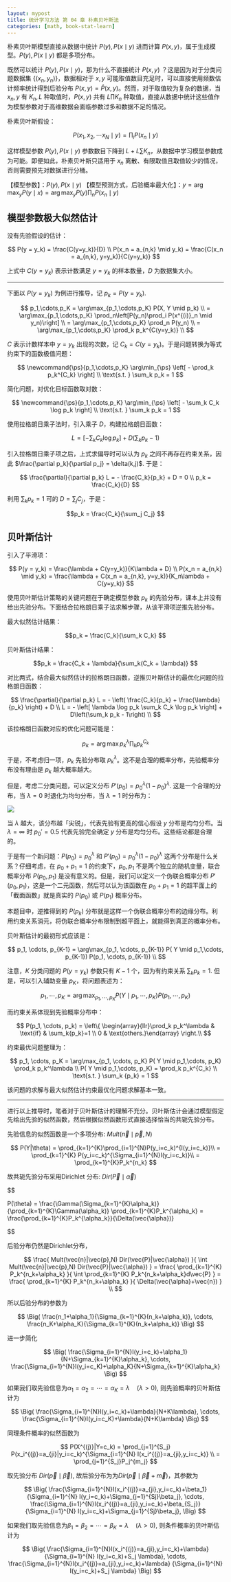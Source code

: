 ```yaml
---
layout: mypost
title: 统计学习方法 第 04 章 朴素贝叶斯法
categories: [math, book-stat-learn]
---
```


朴素贝叶斯模型直接从数据中统计 $P(y), P(x \mid y)$ 进而计算 $P(x,y)$，属于生成模型。$P(y), P(x \mid y)$ 都是多项分布。

既然可以统计 $P(y), P(x \mid y)$，那为什么不直接统计 $P(x,y)$ ？这是因为对于分类问题数据集 $\{(x_n, y_n)\}$，数据相对于 $x,y$ 可能取值数目充足时，可以直接使用频数估计频率统计得到后验分布 $P(x,y) = \hat P(x,y)$。然而，对于取值较为复杂的数据，当 $x_n, y$ 有 $K_n, L$ 种取值时，$P(x,y)$ 共有 $L \prod K_n$ 种取值，直接从数据中统计这些值作为模型参数对于高维数据会面临参数过多和数据不足的情况。

朴素贝叶斯假设： 

$$P(x_1, x_2, \cdots x_N \mid y) = \prod_i P(x_n \mid y) $$ 

这样模型参数 $P(y), P(x \mid y)$ 参数数目下降到 $L + L \sum K_n$，从数据中学习模型参数成为可能。即便如此，朴素贝叶斯只适用于 $x_n$ 离散、有限取值且取值较少的情况，否则需要预先对数据进行分桶。

【模型参数】：$P(y), P(x \mid y)$
【模型预测方式，后验概率最大化】：$y = \arg\max_y P(y \mid x) = \arg\max_y P(y) \prod_n P(x_n \mid y)$
 
## 模型参数极大似然估计

没有先验假设的估计：

$$
P(y = y_k) = \frac{C(y=y_k)}{D} \\
P(x_n = a_{n,k} \mid y_k) = \frac{C(x_n = a_{n,k}, y=y_k)}{C(y=y_k)}
$$

上式中 $C(y=y_k)$ 表示计数满足 $y=y_k$ 的样本数量，$D$ 为数据集大小。

----

下面以 $P(y=y_k)$ 为例进行推导，记 $p_k = P(y=y_k)$.

$$
p_1,\cdots,p_K = \arg\max_{p_1,\cdots,p_K} P(X, Y \mid p_k) \\
= \arg\max_{p_1,\cdots,p_K} \prod_n\left[P(y_n)\prod_i P(x^{(i)}_n \mid y_n)\right] \\
= \arg\max_{p_1,\cdots,p_K} \prod_n P(y_n) \\
= \arg\max_{p_1,\cdots,p_K} \prod_k p_k^{C(y=y_k)} \\
$$

$C$ 表示计数样本中 $y=y_k$ 出现的次数，记 $C_k = C(y=y_k)$。于是问题转换为等式约束下的函数极值问题：

$$
\newcommand{\ps}{p_1,\cdots,p_K}
\arg\min_{\ps} \left[ - \prod_k p_k^{C_k} \right] \\
\text{s.t. } \sum_k p_k = 1
$$

简化问题，对优化目标函数取对数：

$$
\newcommand{\ps}{p_1,\cdots,p_K}
\arg\min_{\ps} \left[ - \sum_k C_k \log p_k \right] \\
\text{s.t. } \sum_k p_k = 1
$$

使用拉格朗日乘子法时，引入乘子 $D$，构建拉格朗日函数：

$$
L = \left[ - \sum_k C_k \log p_k \right] + D\left(\sum_k p_k - 1\right)
$$

引入拉格朗日乘子项之后，上式求偏导时可以认为 $p_k$ 之间不再存在约束关系，因此 $\frac{\partial p_k}{\partial p_j} = \delta(k,j)$. 于是：

$$
\frac{\partial}{\partial p_k} L = - \frac{C_k}{p_k} + D = 0 \\
p_k = \frac{C_k}{D}
$$

利用 $\sum_k p_k = 1$ 可的 $D = \sum_j C_j$，于是：

$$p_k = \frac{C_k}{\sum_j C_j} $$

## 贝叶斯估计

引入了平滑项：

$$
P(y = y_k) = \frac{\lambda + C(y=y_k)}{K\lambda + D} \\
P(x_n = a_{n,k} \mid y_k) = \frac{\lambda + C(x_n = a_{n,k}, y=y_k)}{K_n\lambda + C(y=y_k)}
$$

使用贝叶斯估计策略的关键问题在于确定模型参数 $p_k$ 的先验分布，课本上并没有给出先验分布。下面结合拉格朗日乘子法求解步骤，从该平滑项逆推先验分布。

最大似然估计结果：

$$p_k = \frac{C_k}{\sum_k C_k} $$ 

贝叶斯估计结果：

$$p_k = \frac{C_k + \lambda}{\sum_k(C_k + \lambda)} $$

对比两式，结合最大似然估计的拉格朗日函数，逆推贝叶斯估计的最优化问题的拉格朗日函数：

$$
\frac{\partial}{\partial p_k} L = - \left( \frac{C_k}{p_k} + \frac{\lambda}{p_k}  \right) + D \\
L =  - \left[ \lambda \log p_k \sum_k C_k \log p_k \right] + D\left(\sum_k p_k - 1\right) \\
$$

该拉格朗日函数对应的优化问题可能是：

$$p_k = \arg\max p_k^\lambda \prod_k p_k^{C_k}$$


于是，不考虑归一项，$p_k$ 先验分布取 $p_k^\lambda$。这不是合理的概率分布，先验概率分布没有理由是 $p_k$ 越大概率越大。

但是，考虑二分类问题，可以定义分布 $P'(p_0) = p_0^\lambda(1-p_0)^\lambda$. 这是一个合理的分布，当 $\lambda = 0$ 时退化为均匀分布，当 $\lambda = 1$ 时分布为：

![](../../posts/2020-tech/beta.jpg)

当 $\lambda$ 越大，该分布越「尖锐」，代表先验有更高的信心假设 $y$ 分布是均匀分布。当 $\lambda = \infty$ 时 $p_0'=0.5$ 代表先验完全确定 $y$ 分布是均匀分布。这些结论都是合理的。

于是有一个新问题：$P(p_0)=p_0^\lambda$ 和 $P'(p_0) = p_0^\lambda(1-p_0)^\lambda$ 这两个分布是什么关系？仔细考虑，在 $p_0 + p_1 = 1$ 的约束下，$p_0,p_1$ 不是两个独立的随机变量，联合概率分布 $P(p_0,p_1)$ 是没有意义的。但是，我们可以定义一个伪联合概率分布 $P'(p_0,p_1)$，这是一个二元函数，然后可以认为该函数在 $p_0 + p_1 = 1$ 的超平面上的「截面函数」就是真实的 $P(p_0)$ 或 $P(p_1)$ 概率分布。

本题目中，逆推得到的 $P(p_k)$ 分布就是这样一个伪联合概率分布的边缘分布。利用约束关系消元，将伪联合概率分布限制到超平面上，就能得到真正的概率分布。 

贝叶斯估计的最初形式应该是：

$$
p_1, \cdots, p_{K-1} = \arg\max_{p_1, \cdots, p_{K-1}} P( Y \mid p_1,\cdots, p_{K-1}) P(p_1, \cdots, p_{K-1}) \\
$$

注意，$K$ 分类问题的 $P(y=y_k)$ 参数只有 $K-1$ 个，因为有约束关系 $\sum_k p_k = 1$. 但是，可以引入辅助变量 $p_K$，将问题表述为：

$$
p_1, \cdots, p_K = \arg\max_{p_1, \cdots, p_K} P( Y \mid p_1,\cdots, p_K) P(p_1, \cdots, p_K)
$$

而约束关系体现到先验概率分布中：

$$
P(p_1, \cdots, p_k) = \left\{ \begin{array}{llr}\prod_k p_k^\lambda & \text{if}  & \sum_k{p_k}=1 \\
0 & \text{others.}\end{array} \right.\\
$$

约束最优问题整理为：

$$
p_1, \cdots, p_K = \arg\max_{p_1, \cdots, p_K} P( Y \mid p_1,\cdots, p_K) \prod_k p_k^\lambda \\
P( Y \mid p_1,\cdots, p_K) = \prod_k p_k^{C_k} \\
\text{s.t. } \sum_k {p_k} = 1
$$

该问题的求解与最大似然估计约束最优化问题求解基本一致。

-----

进行以上推导时，笔者对于贝叶斯估计的理解不充分。贝叶斯估计会通过模型假定先给出先验的似然函数，然后根据似然函数形式直接选择恰当的共轭先验分布。

先验信息的似然函数是一个多项分布: $Mult(\vec{n}\mid\vec{p},N)$

$$
P(Y|\theta)
= \prod_{k=1}^{K}\prod_{i=1}^{N}P(y_i=c_k)^{I(y_i=c_k)}\\
= \prod_{k=1}^{K} P(y_i=c_k)^{\Sigma_{i=1}^{N}I(y_i=c_k)}\\
= \prod_{k=1}^{K}P_k^{n_k}
$$

故共轭先验分布采用Dirichlet 分布:  $Dir(\vec{P}\mid\vec{\alpha})$

$$

P(\theta)
= \frac{\Gamma(\Sigma_{k=1}^{K}\alpha_k)}{\prod_{k=1}^{K}\Gamma(\alpha_k)} \prod_{k=1}^{K}P_k^{\alpha_k}
= \frac{\prod_{k=1}^{K}P_k^{\alpha_k}}{\Delta(\vec{\alpha})}

$$

后验分布仍然是Dirichlet分布，

$$
\frac{
	Mult(\vec{n}|\vec{p},N) 
	Dir(\vec{P}|\vec{\alpha})
}{
	\int
	Mult(\vec{n}|\vec{p},N) 
	Dir(\vec{P}|\vec{\alpha})
}
= \frac{
    \prod_{k=1}^{K} P_k^{n_k+\alpha_k}
}{
    \int \prod_{k=1}^{K} P_k^{n_k+\alpha_k}d\vec{P}
} 
= \frac{
    \prod_{k=1}^{K} P_k^{n_k+\alpha_k}
}{
    \Delta(\vec{\alpha}+\vec{n})
} \\
$$

所以后验分布的参数为

$$
\Big(
	\frac{n_1+\alpha_1}{\Sigma_{k=1}^{K}(n_k+\alpha_k)},
	\cdots,
	\frac{n_K+\alpha_K}{\Sigma_{k=1}^{K}(n_k+\alpha_k)}
\Big) 
$$

进一步简化

$$
\Big(
	\frac{\Sigma_{i=1}^{N}I(y_i=c_k)+\alpha_1}{N+\Sigma_{k=1}^{K}\alpha_k},
	\cdots,
	\frac{\Sigma_{i=1}^{N}I(y_i=c_K)+\alpha_K}{N+\Sigma_{k=1}^{K}\alpha_k}
\Big) 
$$

如果我们取先验信息为$\alpha_1=\alpha_2=\cdots=\alpha_K = \lambda \quad (\lambda>0)$, 则先验概率的贝叶斯估计为

$$
\Big(
	\frac{\Sigma_{i=1}^{N}I(y_i=c_k)+\lambda}{N+K\lambda},
	\cdots,
	\frac{\Sigma_{i=1}^{N}I(y_i=c_K)+\lambda}{N+K\lambda}
\Big) 
$$


同理条件概率的似然函数为

$$
P(X^{(j)}|Y=c_k)
= \prod_{j=1}^{S_j}
	P(x_i^{(j)}=a_{ji}|y_i=c_k)^{\Sigma_{i=1}^{N} I(x_i^{(j)}=a_{ji},y_i=c_k)} \\
= \prod_{j=1}^{S_j}P_j^{m_j}
$$

取先验分布 $Dir(\vec{p}\mid\vec{\beta})$, 故后验分布为为$Dir(\vec{p}\mid\vec {\beta}+\vec{m})$，其参数为

$$
\Big(
	\frac{\Sigma_{i=1}^{N}I(x_i^{(j)}=a_{ji},y_i=c_k)+\beta_1}
		{\Sigma_{i=1}^{N} I(y_i=c_k)+\Sigma_{j=1}^{Sj}\beta_j},
	\cdots,
	\frac{\Sigma_{i=1}^{N}I(x_i^{(j)}=a_{ji},y_i=c_k)+\beta_{S_j}}
		{\Sigma_{i=1}^{N} I(y_i=c_k)+\Sigma_{j=1}^{Sj}\beta_j},
\Big) 
$$

如果我们取先验信息为$\beta_1=\beta_2=\cdots=\beta_K = \lambda \quad (\lambda>0)$, 则条件概率的贝叶斯估计为

$$
\Big(
	\frac{\Sigma_{i=1}^{N}I(x_i^{(j)}=a_{ji},y_i=c_k)+\lambda}
		{\Sigma_{i=1}^{N} I(y_i=c_k)+S_j \lambda},
	\cdots,
	\frac{\Sigma_{i=1}^{N}I(x_i^{(j)}=a_{ji},y_i=c_k)+\lambda}
		{\Sigma_{i=1}^{N} I(y_i=c_k)+S_j \lambda}
\Big)
$$
